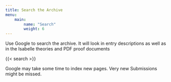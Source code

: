```yaml
---
title: Search the Archive
menu: 
    main:
        name: "Search"
        weight: 6
---
```


Use Google to search the archive. It will look in entry descriptions as well as in the Isabelle theories and PDF proof documents

{{< search >}}

Google may take some time to index new pages. Very new Submissions might be missed.
